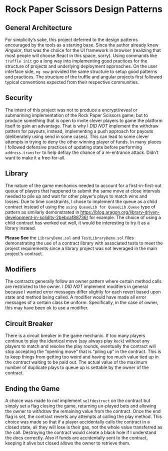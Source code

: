 # Rock Paper Scissors Design Patterns

## General Architecture

For simplicity’s sake, this project deferred to the design patterns encouraged 
by the tools as a starting base.  Since the author already knew *Angular*, that
was the choice for the UI framework in browser (realizing that most people will 
choose React in this space, sorry).  Using commands like `truffle init` go a
long way into implementing good practices for the structure of projects and
underlying deployment approaches.  On the user interface side, `ng new` provided
the same structure to setup good patterns and practices.  The structure of the
truffle and angular projects first followed typical conventions expected from
their respective communities.

## Security

The intent of this project was not to produce a encrypt/reveal or submarining
implementation of the Rock Paper Scissors game; but to produce something that
is open to invite clever players to game the platform itself to gain an advantage.
That is why I *DID NOT* implement the withdraw pattern for payouts, instead,
implementing a push approach for payouts (deliberately using send in some cases).
This can lead to some clever attempts in trying to deny the other winning player
of funds.  In many places I followed defensive practices of updating state before
performing `address.transfer` to help defray the chance of a re-entrance attack.
Didn’t want to make it a free-for-all.

## Library

The nature of the game mechanics needed to account for a first-in-first-out queue
of players that happened to submit the same move at close intervals needed to pile
up and wait for other player’s plays to match wins and losses.  Due to time
constraints, I chose to implement the queue as a child contract instead of using
the `using QueueLib for QueueLib.Queue` type of pattern as similarly demonstrated
in https://blog.aragon.org/library-driven-development-in-solidity-2bebcaf88736/
for example.  The choice of using a child contract has worked out well, it would
be interesting to try it as a library instead.

**Please See** the `LibraryDemo.sol` and `TestLibraryDemo.sol` files demonstrating
the use of a contract library with associated tests to meet the project 
requirements since a library project was not leveraged in the main project's
contract.

## Modifiers

The contracts generally follow an owner pattern where certain method calls are
restricted to the owner.  I *DID NOT* implement modifiers in general because I
wanted error messages differ slightly for each revert based upon state and method
being called.  A modifier would have made all error messages of a certain class
be uniform.  Specifically, in the case of owner, this may have been ok to use
a modifier.

## Circuit Breaker

There is a circuit breaker in the game mechanic.  If too many players continue to play
the identical move (say always play `Rock`) without any players to match and resolve
the play rounds, eventually the contract will stop accepting the “opening move” that
is “piling up” in the contract.  This is to keep things from getting too weird and
having too much value tied up in the contract waiting to be paid out.  The actual value
of the maximum number of duplicate plays to queue up is settable by the owner of
the contract.

## Ending the Game

A choice was made to *not* implement `selfdestruct` on the contract but simply set a
flag closing the game, returning un-played bets and allowing the owner to withdraw
the remaining value from the contract.  Once the end flag is set, the contract reverts
any attempts at calling the play method.  This choice was made so that if a player
accidentally calls the contract in a closed state, all they will lose is their gas,
not the whole value transferred as the call.  Destroying the contract would create
a black hole if I understand the docs correctly.  Also if funds are accidentally sent
to the contract, keeping it alive but closed allows the owner to retrieve them.
